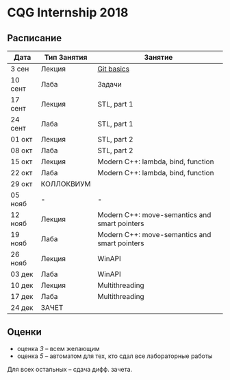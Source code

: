 # CQG Internship 2018

## Расписание
Дата | Тип Занятия | Занятие
-----|-------------|--------
3 сен | Лекция | [Git basics](https://github.com/cqginternship/2018/blob/master/1.%20Git/Git%20Basics.pptx?raw=true)
10 сент | Лаба | Задачи
17 сент | Лекция | STL, part 1
24 сент | Лаба | STL, part 1
01 окт | Лекция | STL, part 2
08 окт | Лаба | STL, part 2
15 окт | Лекция | Modern C++: lambda, bind, function
22 окт | Лаба | Modern C++: lambda, bind, function
29 окт | КОЛЛОКВИУМ | 
05 нояб | - | -
12 нояб | Лекция | Modern C++: move-semantics and smart pointers
19 нояб | Лаба | Modern C++: move-semantics and smart pointers
26 нояб | Лекция | WinAPI
03 дек | Лаба | WinAPI
10 дек | Лекция | Multithreading
17 дек | Лаба | Multithreading
24 дек | ЗАЧЕТ | 

## Оценки
+ оценка *3* – всем желающим
+ оценка *5* – автоматом для тех, кто сдал все лабораторные работы

Для всех остальных – сдача дифф. зачета. 
